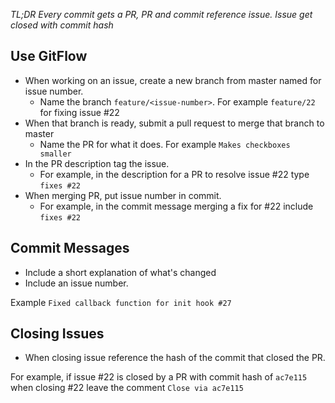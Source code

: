 
_TL;DR Every commit gets a PR, PR and commit reference issue. Issue get closed with commit hash_

## Use GitFlow
* When working on an issue, create a new branch from master named for issue number.
  * Name the branch `feature/<issue-number>`. For example `feature/22` for fixing issue #22
* When that branch is ready, submit a pull request to merge that branch to master
  * Name the PR for what it does. For example `Makes checkboxes smaller`
* In the PR description tag the issue.
  * For example, in the description for a PR to resolve issue #22 type `fixes #22`
* When merging PR, put issue number in commit.
  * For example, in the commit message merging a fix for #22 include `fixes #22`

## Commit Messages
* Include a short explanation of what's changed
* Include an issue number.

Example `Fixed callback function for init hook #27`

## Closing Issues
* When closing issue reference the hash of the commit that closed the PR.

For example, if issue #22 is closed by a PR with commit hash of `ac7e115` when closing #22 leave the comment `Close via ac7e115`
